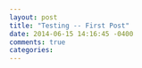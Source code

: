 ```yaml
---
layout: post
title: "Testing -- First Post"
date: 2014-06-15 14:16:45 -0400
comments: true
categories: 
---
```

